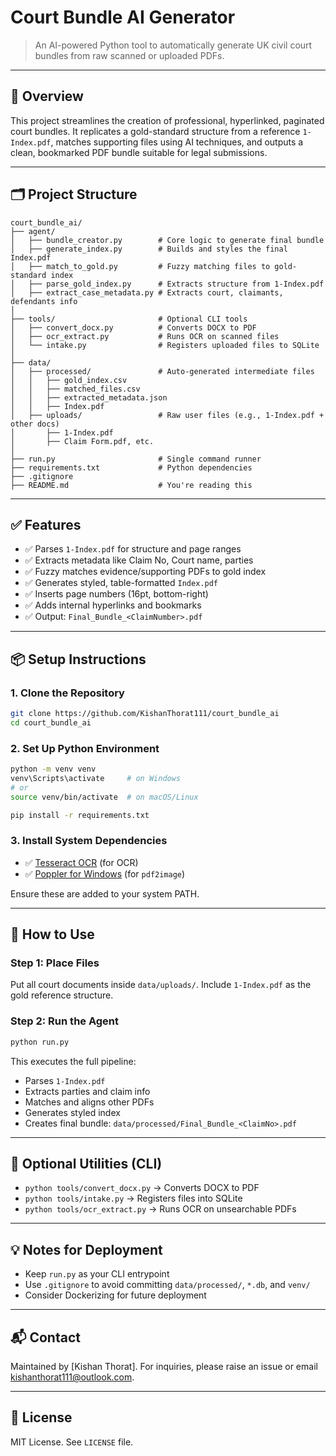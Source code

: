 # Court Bundle AI Generator

> An AI-powered Python tool to automatically generate UK civil court bundles from raw scanned or uploaded PDFs.

---

## 🚀 Overview

This project streamlines the creation of professional, hyperlinked, paginated court bundles. It replicates a gold-standard structure from a reference `1-Index.pdf`, matches supporting files using AI techniques, and outputs a clean, bookmarked PDF bundle suitable for legal submissions.

---

## 🗂 Project Structure

```
court_bundle_ai/
├── agent/
│   ├── bundle_creator.py        # Core logic to generate final bundle
│   ├── generate_index.py        # Builds and styles the final Index.pdf
│   ├── match_to_gold.py         # Fuzzy matching files to gold-standard index
│   ├── parse_gold_index.py      # Extracts structure from 1-Index.pdf
│   ├── extract_case_metadata.py # Extracts court, claimants, defendants info
│
├── tools/                       # Optional CLI tools
│   ├── convert_docx.py          # Converts DOCX to PDF
│   ├── ocr_extract.py           # Runs OCR on scanned files
│   └── intake.py                # Registers uploaded files to SQLite
│
├── data/
│   ├── processed/               # Auto-generated intermediate files
│   │   ├── gold_index.csv
│   │   ├── matched_files.csv
│   │   ├── extracted_metadata.json
│   │   ├── Index.pdf
│   ├── uploads/                 # Raw user files (e.g., 1-Index.pdf + other docs)
│       ├── 1-Index.pdf
│       ├── Claim Form.pdf, etc.
│
├── run.py                       # Single command runner
├── requirements.txt             # Python dependencies
├── .gitignore
├── README.md                    # You're reading this
```

---

## ✅ Features

* ✅ Parses `1-Index.pdf` for structure and page ranges
* ✅ Extracts metadata like Claim No, Court name, parties
* ✅ Fuzzy matches evidence/supporting PDFs to gold index
* ✅ Generates styled, table-formatted `Index.pdf`
* ✅ Inserts page numbers (16pt, bottom-right)
* ✅ Adds internal hyperlinks and bookmarks
* ✅ Output: `Final_Bundle_<ClaimNumber>.pdf`

---

## 📦 Setup Instructions

### 1. Clone the Repository

```bash
git clone https://github.com/KishanThorat111/court_bundle_ai
cd court_bundle_ai
```

### 2. Set Up Python Environment

```bash
python -m venv venv
venv\Scripts\activate     # on Windows
# or
source venv/bin/activate  # on macOS/Linux

pip install -r requirements.txt
```

### 3. Install System Dependencies

* ✅ [Tesseract OCR](https://github.com/tesseract-ocr/tesseract) (for OCR)
* ✅ [Poppler for Windows](http://blog.alivate.com.au/poppler-windows/) (for `pdf2image`)

Ensure these are added to your system PATH.

---

## 📁 How to Use

### Step 1: Place Files

Put all court documents inside `data/uploads/`. Include `1-Index.pdf` as the gold reference structure.

### Step 2: Run the Agent

```bash
python run.py
```

This executes the full pipeline:

* Parses `1-Index.pdf`
* Extracts parties and claim info
* Matches and aligns other PDFs
* Generates styled index
* Creates final bundle: `data/processed/Final_Bundle_<ClaimNo>.pdf`

---

## 🧪 Optional Utilities (CLI)

* `python tools/convert_docx.py` → Converts DOCX to PDF
* `python tools/intake.py` → Registers files into SQLite
* `python tools/ocr_extract.py` → Runs OCR on unsearchable PDFs

---

## 💡 Notes for Deployment

* Keep `run.py` as your CLI entrypoint
* Use `.gitignore` to avoid committing `data/processed/`, `*.db`, and `venv/`
* Consider Dockerizing for future deployment

---

## 📬 Contact

Maintained by \[Kishan Thorat]. For inquiries, please raise an issue or email [kishanthorat111@outlook.com](mailto:kishanthorat111@outlook.com).

---

## 📄 License

MIT License. See `LICENSE` file.
